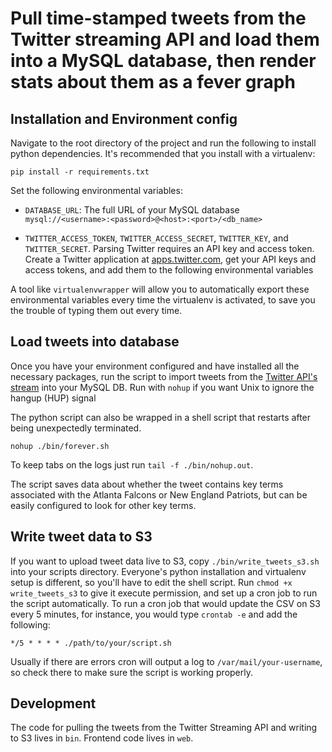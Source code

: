 Pull time-stamped tweets from the Twitter streaming API and load them into a MySQL database, then render stats about them as a fever graph
===

Installation and Environment config
---
Navigate to the root directory of the project and run the following to install python dependencies. It's recommended that you install with a virtualenv:

`pip install -r requirements.txt`

Set the following environmental variables:

* `DATABASE_URL`: The full URL of your MySQL database `mysql://<username>:<password>@<host>:<port>/<db_name>`

* `TWITTER_ACCESS_TOKEN`, `TWITTER_ACCESS_SECRET`, `TWITTER_KEY`, and `TWITTER_SECRET`. Parsing Twitter requires an API key and access token. Create a Twitter application at [apps.twitter.com](https://apps.twitter.com/), get your API keys and access tokens, and add them to the following environmental variables

A tool like `virtualenvwrapper` will allow you to automatically export these environmental variables every time the virtualenv is activated, to save you the trouble of typing them out every time.

Load tweets into database
---
Once you have your environment configured and have installed all the necessary packages, run the script to import tweets from the [Twitter API's stream](https://dev.twitter.com/streaming/overview) into your MySQL DB. Run with `nohup` if you want Unix to ignore the hangup (HUP) signal

The python script can also be wrapped in a shell script that restarts after being unexpectedly terminated.

`nohup ./bin/forever.sh`

To keep tabs on the logs just run `tail -f ./bin/nohup.out`.

The script saves data about whether the tweet contains key terms associated with the Atlanta Falcons or New England Patriots, but can be easily configured to look for other key terms.


Write tweet data to S3
---
If you want to upload tweet data live to S3, copy `./bin/write_tweets_s3.sh` into your scripts directory. Everyone's python installation and virtualenv setup is different, so you'll have to edit the shell script. Run `chmod +x write_tweets_s3` to give it execute permission, and set up a cron job to run the script automatically. To run a cron job that would update the CSV on S3 every 5 minutes, for instance, you would type `crontab -e` and add the following:

`*/5 * * * * ./path/to/your/script.sh`

Usually if there are errors cron will output a log to `/var/mail/your-username`, so check there to make sure the script is working properly.

Development
---
The code for pulling the tweets from the Twitter Streaming API and writing to S3 lives in `bin`. Frontend code lives in `web`.

